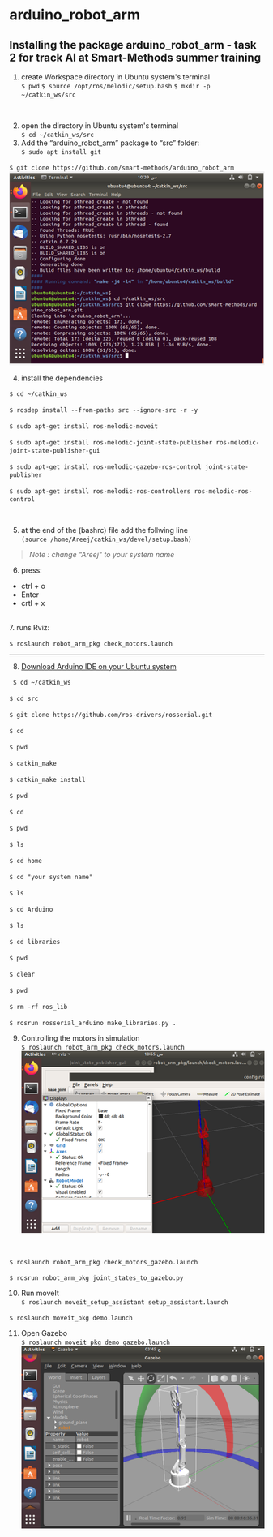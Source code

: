 # arduino_robot_arm
 ## Installing the package arduino_robot_arm - task 2 for track AI at Smart-Methods summer training

1.  create Workspace directory in Ubuntu system's terminal </br>
`$ pwd`
`$ source /opt/ros/melodic/setup.bash`
`$ mkdir -p ~/catkin_ws/src`
</br>

2. open the directory in Ubuntu system's terminal </br>
`$ cd ~/catkin_ws/src`</br>
3. Add the “arduino_robot_arm” package to “src” folder:</br>
`$ sudo apt install git`</br>

`$ git clone https://github.com/smart-methods/arduino_robot_arm`</br>
![arm_pckg](gitcomand.png)

4. install the dependencies </br>
```
$ cd ~/catkin_ws

$ rosdep install --from-paths src --ignore-src -r -y

$ sudo apt-get install ros-melodic-moveit

$ sudo apt-get install ros-melodic-joint-state-publisher ros-melodic-joint-state-publisher-gui

$ sudo apt-get install ros-melodic-gazebo-ros-control joint-state-publisher

$ sudo apt-get install ros-melodic-ros-controllers ros-melodic-ros-control
```
</br>

5. at the end of the (bashrc) file add the follwing line</br>
`(source /home/Areej/catkin_ws/devel/setup.bash)`</br>
>*Note : change "Areej" to your system name*

6. press:</br>
- ctrl + o
- Enter
- crtl + x
</br>
7. runs Rviz:</br>

`$ roslaunch robot_arm_pkg check_motors.launch`</br>

---
8. [Download Arduino IDE on your Ubuntu system](https://www.arduino.cc/en/software)

```
 $ cd ~/catkin_ws

$ cd src

$ git clone https://github.com/ros-drivers/rosserial.git

$ cd 

$ pwd

$ catkin_make

$ catkin_make install

$ pwd

$ cd 

$ pwd

$ ls

$ cd home

$ cd "your system name"

$ ls

$ cd Arduino

$ ls

$ cd libraries

$ pwd

$ clear

$ pwd

$ rm -rf ros_lib

$ rosrun rosserial_arduino make_libraries.py . 

```

9. Controlling the motors in simulation</br>
`$ roslaunch robot_arm_pkg check_motors.launch`
![rviz](rviz.png)
</br>

`$ roslaunch robot_arm_pkg check_motors_gazebo.launch`</br>

`$ rosrun robot_arm_pkg joint_states_to_gazebo.py`</br>

10.  Run moveIt</br>
`$ roslaunch moveit_setup_assistant setup_assistant.launch`</br>

`$ roslaunch moveit_pkg demo.launch`</br>

11. Open Gazebo </br>
`$ roslaunch moveit_pkg demo_gazebo.launch`</br>
![Gazebo](gazebo.png)



